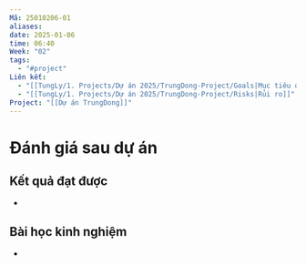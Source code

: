 ```yaml
---
Mã: 25010206-01
aliases: 
date: 2025-01-06
time: 06:40
Week: "02"
tags:
  - "#project"
Liên kết:
  - "[[TungLy/1. Projects/Dự án 2025/TrungDong-Project/Goals|Mục tiêu dự án]]"
  - "[[TungLy/1. Projects/Dự án 2025/TrungDong-Project/Risks|Rủi ro]]"
Project: "[[Dự án TrungDong]]"
---
```

# Đánh giá sau dự án

## Kết quả đạt được
- 

## Bài học kinh nghiệm
- 
